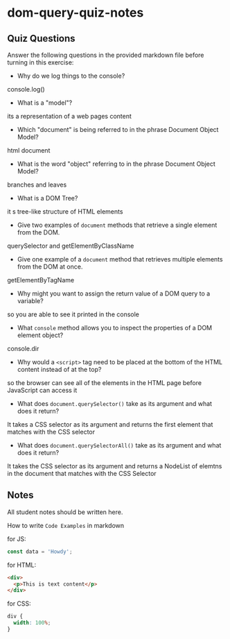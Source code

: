 # dom-query-quiz-notes

## Quiz Questions

Answer the following questions in the provided markdown file before turning in this exercise:

- Why do we log things to the console?

console.log()

- What is a "model"?

its a representation of a web pages content

- Which "document" is being referred to in the phrase Document Object Model?

html document

- What is the word "object" referring to in the phrase Document Object Model?

branches and leaves

- What is a DOM Tree?

it s tree-like structure of HTML elements

- Give two examples of `document` methods that retrieve a single element from the DOM.

querySelector and getElementByClassName

- Give one example of a `document` method that retrieves multiple elements from the DOM at once.

getElementByTagName

- Why might you want to assign the return value of a DOM query to a variable?

so you are able to see it printed in the console

- What `console` method allows you to inspect the properties of a DOM element object?

console.dir

- Why would a `<script>` tag need to be placed at the bottom of the HTML content instead of at the top?

so the browser can see all of the elements in the HTML page before JavaScript can access it

- What does `document.querySelector()` take as its argument and what does it return?

It takes a CSS selector as its argument and returns the first element that matches with the CSS selector

- What does `document.querySelectorAll()` take as its argument and what does it return?

It takes the CSS selector as its argument and returns a NodeList of elemtns in the document that matches with the CSS Selector

## Notes

All student notes should be written here.

How to write `Code Examples` in markdown

for JS:

```javascript
const data = 'Howdy';
```

for HTML:

```html
<div>
  <p>This is text content</p>
</div>
```

for CSS:

```css
div {
  width: 100%;
}
```
